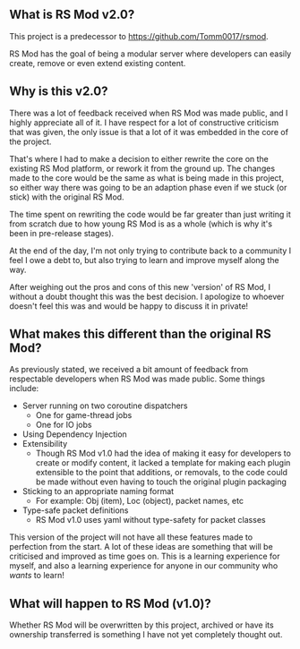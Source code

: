 ## What is RS Mod v2.0?
This project is a predecessor to https://github.com/Tomm0017/rsmod.

RS Mod has the goal of being a modular server where developers can easily
create, remove or even extend existing content.

## Why is this v2.0?
There was a lot of feedback received when RS Mod was made public, and I highly 
appreciate all of it. I have respect for a lot of constructive criticism that
was given, the only issue is that a lot of it was embedded in the core of the 
project. 

That's where I had to make a decision to either rewrite the core on the existing
RS Mod platform, or rework it from the ground up. The changes made to the core 
would be the same as what is being made in this project, so either way there 
was going to be an adaption phase even if we stuck (or stick) with the original
RS Mod.

The time spent on rewriting the code would be far greater than just writing it
from scratch due to how young RS Mod is as a whole (which is why it's been in
pre-release stages).

At the end of the day, I'm not only trying to contribute back to a community I 
feel I owe a debt to, but also trying to learn and improve myself along the way.

After weighing out the pros and cons of this new 'version' of RS Mod, I without
a doubt thought this was the best decision. I apologize to whoever doesn't feel 
this was and would be happy to discuss it in private!

## What makes this different than the original RS Mod?
As previously stated, we received a bit amount of feedback from respectable 
developers when RS Mod was made public. Some things include:
- Server running on two coroutine dispatchers
    - One for game-thread jobs
    - One for IO jobs
- Using Dependency Injection
- Extensibility
    - Though RS Mod v1.0 had the idea of making it easy for developers to 
    create or modify content, it lacked a template for making each plugin
    extensible to the point that additions, or removals, to the code could
    be made without even having to touch the original plugin packaging
- Sticking to an appropriate naming format
    - For example: Obj (item), Loc (object), packet names, etc
- Type-safe packet definitions
    - RS Mod v1.0 uses yaml without type-safety for packet classes

This version of the project will not have all these features made to perfection 
from the start. A lot of these ideas are something that will be criticised and
improved as time goes on. This is a learning experience for myself, and also
a learning experience for anyone in our community who *wants* to learn! 

## What will happen to RS Mod (v1.0)?
Whether RS Mod will be overwritten by this project, archived or have its ownership 
transferred is something I have not yet completely thought out.